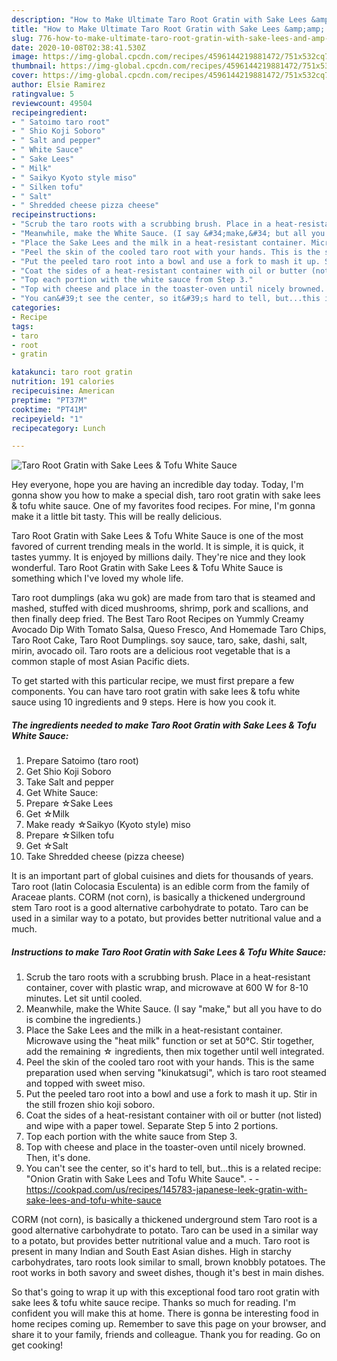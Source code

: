 ```yaml
---
description: "How to Make Ultimate Taro Root Gratin with Sake Lees &amp;amp; Tofu White Sauce"
title: "How to Make Ultimate Taro Root Gratin with Sake Lees &amp;amp; Tofu White Sauce"
slug: 776-how-to-make-ultimate-taro-root-gratin-with-sake-lees-and-amp-tofu-white-sauce
date: 2020-10-08T02:38:41.530Z
image: https://img-global.cpcdn.com/recipes/4596144219881472/751x532cq70/taro-root-gratin-with-sake-lees-tofu-white-sauce-recipe-main-photo.jpg
thumbnail: https://img-global.cpcdn.com/recipes/4596144219881472/751x532cq70/taro-root-gratin-with-sake-lees-tofu-white-sauce-recipe-main-photo.jpg
cover: https://img-global.cpcdn.com/recipes/4596144219881472/751x532cq70/taro-root-gratin-with-sake-lees-tofu-white-sauce-recipe-main-photo.jpg
author: Elsie Ramirez
ratingvalue: 5
reviewcount: 49504
recipeingredient:
- " Satoimo taro root"
- " Shio Koji Soboro"
- " Salt and pepper"
- " White Sauce"
- " Sake Lees"
- " Milk"
- " Saikyo Kyoto style miso"
- " Silken tofu"
- " Salt"
- " Shredded cheese pizza cheese"
recipeinstructions:
- "Scrub the taro roots with a scrubbing brush. Place in a heat-resistant container, cover with plastic wrap, and microwave at 600 W for 8-10 minutes. Let sit until cooled."
- "Meanwhile, make the White Sauce. (I say &#34;make,&#34; but all you have to do is combine the ingredients.)"
- "Place the Sake Lees and the milk in a heat-resistant container. Microwave using the &#34;heat milk&#34; function or set at 50°C. Stir together, add the remaining ☆ ingredients, then mix together until well integrated."
- "Peel the skin of the cooled taro root with your hands. This is the same preparation used when serving &#34;kinukatsugi&#34;, which is taro root steamed and topped  with sweet miso."
- "Put the peeled taro root into a bowl and use a fork to mash it up. Stir in the still frozen shio koji soboro."
- "Coat the sides of a heat-resistant container with oil or butter (not listed) and wipe with a paper towel. Separate Step 5 into 2 portions."
- "Top each portion with the white sauce from Step 3."
- "Top with cheese and place in the toaster-oven until nicely browned. Then, it&#39;s done."
- "You can&#39;t see the center, so it&#39;s hard to tell, but...this is a related recipe: &#34;Onion Gratin with Sake Lees and Tofu White Sauce&#34;.  https://cookpad.com/us/recipes/145783-japanese-leek-gratin-with-sake-lees-and-tofu-white-sauce"
categories:
- Recipe
tags:
- taro
- root
- gratin

katakunci: taro root gratin 
nutrition: 191 calories
recipecuisine: American
preptime: "PT37M"
cooktime: "PT41M"
recipeyield: "1"
recipecategory: Lunch

---
```



![Taro Root Gratin with Sake Lees &amp; Tofu White Sauce](https://img-global.cpcdn.com/recipes/4596144219881472/751x532cq70/taro-root-gratin-with-sake-lees-tofu-white-sauce-recipe-main-photo.jpg)

Hey everyone, hope you are having an incredible day today. Today, I'm gonna show you how to make a special dish, taro root gratin with sake lees &amp; tofu white sauce. One of my favorites food recipes. For mine, I'm gonna make it a little bit tasty. This will be really delicious.

Taro Root Gratin with Sake Lees &amp; Tofu White Sauce is one of the most favored of current trending meals in the world. It is simple, it is quick, it tastes yummy. It is enjoyed by millions daily. They're nice and they look wonderful. Taro Root Gratin with Sake Lees &amp; Tofu White Sauce is something which I've loved my whole life.

Taro root dumplings (aka wu gok) are made from taro that is steamed and mashed, stuffed with diced mushrooms, shrimp, pork and scallions, and then finally deep fried. The Best Taro Root Recipes on Yummly Creamy Avocado Dip With Tomato Salsa, Queso Fresco, And Homemade Taro Chips, Taro Root Cake, Taro Root Dumplings. soy sauce, taro, sake, dashi, salt, mirin, avocado oil. Taro roots are a delicious root vegetable that is a common staple of most Asian Pacific diets.


To get started with this particular recipe, we must first prepare a few components. You can have taro root gratin with sake lees &amp; tofu white sauce using 10 ingredients and 9 steps. Here is how you cook it.

<!--inarticleads1-->

##### The ingredients needed to make Taro Root Gratin with Sake Lees &amp; Tofu White Sauce:

1. Prepare  Satoimo (taro root)
1. Get  Shio Koji Soboro
1. Take  Salt and pepper
1. Get  White Sauce:
1. Prepare  ☆Sake Lees
1. Get  ☆Milk
1. Make ready  ☆Saikyo (Kyoto style) miso
1. Prepare  ☆Silken tofu
1. Get  ☆Salt
1. Take  Shredded cheese (pizza cheese)


It is an important part of global cuisines and diets for thousands of years. Taro root (latin Colocasia Esculenta) is an edible corm from the family of Araceae plants. CORM (not corn), is basically a thickened underground stem Taro root is a good alternative carbohydrate to potato. Taro can be used in a similar way to a potato, but provides better nutritional value and a much. 

<!--inarticleads2-->

##### Instructions to make Taro Root Gratin with Sake Lees &amp; Tofu White Sauce:

1. Scrub the taro roots with a scrubbing brush. Place in a heat-resistant container, cover with plastic wrap, and microwave at 600 W for 8-10 minutes. Let sit until cooled.
1. Meanwhile, make the White Sauce. (I say &#34;make,&#34; but all you have to do is combine the ingredients.)
1. Place the Sake Lees and the milk in a heat-resistant container. Microwave using the &#34;heat milk&#34; function or set at 50°C. Stir together, add the remaining ☆ ingredients, then mix together until well integrated.
1. Peel the skin of the cooled taro root with your hands. This is the same preparation used when serving &#34;kinukatsugi&#34;, which is taro root steamed and topped  with sweet miso.
1. Put the peeled taro root into a bowl and use a fork to mash it up. Stir in the still frozen shio koji soboro.
1. Coat the sides of a heat-resistant container with oil or butter (not listed) and wipe with a paper towel. Separate Step 5 into 2 portions.
1. Top each portion with the white sauce from Step 3.
1. Top with cheese and place in the toaster-oven until nicely browned. Then, it&#39;s done.
1. You can&#39;t see the center, so it&#39;s hard to tell, but...this is a related recipe: &#34;Onion Gratin with Sake Lees and Tofu White Sauce&#34;. -  - https://cookpad.com/us/recipes/145783-japanese-leek-gratin-with-sake-lees-and-tofu-white-sauce


CORM (not corn), is basically a thickened underground stem Taro root is a good alternative carbohydrate to potato. Taro can be used in a similar way to a potato, but provides better nutritional value and a much. Taro root is present in many Indian and South East Asian dishes. High in starchy carbohydrates, taro roots look similar to small, brown knobbly potatoes. The root works in both savory and sweet dishes, though it&#39;s best in main dishes. 

So that's going to wrap it up with this exceptional food taro root gratin with sake lees &amp; tofu white sauce recipe. Thanks so much for reading. I'm confident you will make this at home. There is gonna be interesting food in home recipes coming up. Remember to save this page on your browser, and share it to your family, friends and colleague. Thank you for reading. Go on get cooking!
